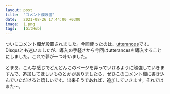 ```yaml
---
layout: post
title:  "コメント欄設置"
date:   2021-08-26 17:44:00 +0300
image:  1.png
tags:   [GitHub]
---
```

ついにコメント欄が設置されました。今回使ったのは、[utterances](https://utteranc.es/)です。Disqusとも迷いましたが、導入の手軽さから今回はutterancesを導入することにしました。これで夢が一つ叶いました。

とまあ、こんな感じでどんどんこのページを弄っていけるように勉強していきますんで、追加してほしいものとかがありましたら、ぜひこのコメント欄に書き込んでいただけると嬉しいです。出来そうであれば、追加していきます。それではまた～。
